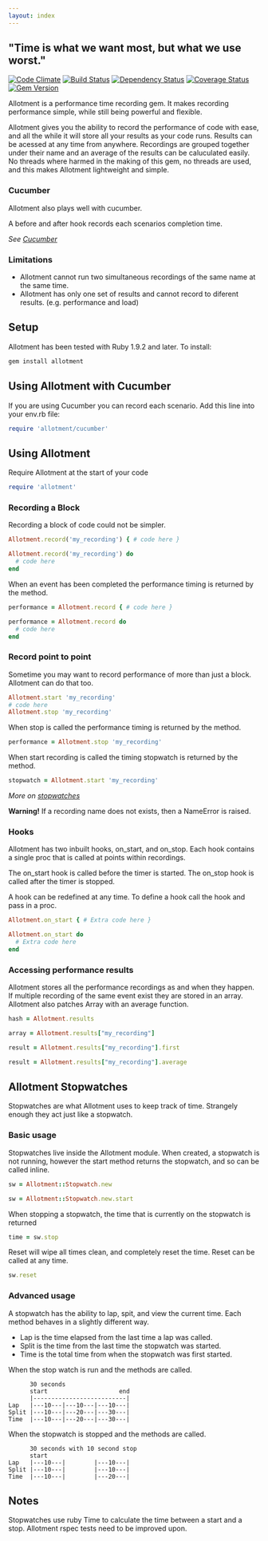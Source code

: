 ```yaml
---
layout: index
---
```



## "Time is what we want most, but what we use worst."

[![Code Climate](https://codeclimate.com/github/benSlaughter/allotment.png)](https://codeclimate.com/github/benSlaughter/allotment)
[![Build Status](https://travis-ci.org/benSlaughter/allotment.png?branch=master)](https://travis-ci.org/benSlaughter/allotment)
[![Dependency Status](https://gemnasium.com/benSlaughter/allotment.png)](https://gemnasium.com/benSlaughter/allotment)
[![Coverage Status](https://coveralls.io/repos/benSlaughter/allotment/badge.png?branch=master)](https://coveralls.io/r/benSlaughter/allotment)
[![Gem Version](https://badge.fury.io/rb/allotment.png)](http://badge.fury.io/rb/allotment)

Allotment is a performance time recording gem.
It makes recording performance simple, while still being powerful and flexible.

Allotment gives you the ability to record the performance of code with ease, and all the while it will store all your results as your code runs.
Results can be acessed at any time from anywhere.
Recordings are grouped together under their name and an average of the results can be caluculated easily.
No threads where harmed in the making of this gem, no threads are used, and this makes Allotment lightweight and simple.

### Cucumber

Allotment also plays well with cucumber.

A before and after hook records each scenarios completion time.

_See [Cucumber](#using-allotment-with-cucumber)_

### Limitations

* Allotment cannot run two simultaneous recordings of the same name at the same time.
* Allotment has only one set of results and cannot record to diferent results. (e.g. performance and load)

## Setup

Allotment has been tested with Ruby 1.9.2 and later.
To install:

```bash
gem install allotment
```

## Using Allotment with Cucumber

If you are using Cucumber you can record each scenario.
Add this line into your env.rb file:

```ruby
require 'allotment/cucumber'
```

## Using Allotment

Require Allotment at the start of your code

```ruby
require 'allotment'
```

### Recording a Block
Recording a block of code could not be simpler.

```ruby
Allotment.record('my_recording') { # code here }
```
```ruby
Allotment.record('my_recording') do
  # code here
end
```

When an event has been completed the performance timing is returned by the method.

```ruby
performance = Allotment.record { # code here }
```
```ruby
performance = Allotment.record do
  # code here
end
```

### Record point to point

Sometime you may want to record performance of more than just a block.
Allotment can do that too.

```ruby
Allotment.start 'my_recording'
# code here
Allotment.stop 'my_recording'
```

When stop is called the performance timing is returned by the method.

```ruby
performance = Allotment.stop 'my_recording'
```

When start recording is called the timing stopwatch is returned by the method.

```ruby
stopwatch = Allotment.start 'my_recording'
```

_More on [stopwatches](#allotment-stopwatches)_

**Warning!** If a recording name does not exists, then a NameError is raised.

### Hooks

Allotment has two inbuilt hooks, on_start, and on_stop.
Each hook contains a single proc that is called at points within recordings.

The on_start hook is called before the timer is started.
The on_stop hook is called after the timer is stopped.

A hook can be redefined at any time.
To define a hook call the hook and pass in a proc.

```ruby
Allotment.on_start { # Extra code here }
```
```ruby
Allotment.on_start do
  # Extra code here
end
```

### Accessing performance results

Allotment stores all the performance recordings as and when they happen.
If multiple recording of the same event exist they are stored in an array.
Allotment also patches Array with an average function.

```ruby
hash = Allotment.results
```
```ruby
array = Allotment.results["my_recording"]
```
```ruby
result = Allotment.results["my_recording"].first
```
```ruby
result = Allotment.results["my_recording"].average
```

## Allotment Stopwatches

Stopwatches are what Allotment uses to keep track of time.
Strangely enough they act just like a stopwatch.

### Basic usage

Stopwatches live inside the Allotment module.
When created, a stopwatch is not running, however the start method returns the stopwatch, and so can be called inline.

```ruby
sw = Allotment::Stopwatch.new
```
```ruby
sw = Allotment::Stopwatch.new.start
```

When stopping a stopwatch, the time that is currently on the stopwatch is returned

```ruby
time = sw.stop
```

Reset will wipe all times clean, and completely reset the time.
Reset can be called at any time.

```ruby
sw.reset
```

### Advanced usage

A stopwatch has the ability to lap, spit, and view the current time.
Each method behaves in a slightly different way.
 * Lap is the time elapsed from the last time a lap was called.
 * Split is the time from the last time the stopwatch was started.
 * Time is the total time from when the stopwatch was first started.

When the stop watch is run and the methods are called.
```
      30 seconds
      start                    end
      |--------------------------|
Lap   |---10---|---10---|---10---|
Split |---10---|---20---|---30---|
Time  |---10---|---20---|---30---|
```

When the stopwatch is stopped and the methods are called.
```
      30 seconds with 10 second stop
      start
Lap   |---10---|        |---10---|
Split |---10---|        |---10---|
Time  |---10---|        |---20---|
```

## Notes

Stopwatches use ruby Time to calculate the time between a start and a stop.
Allotment rspec tests need to be improved upon.
